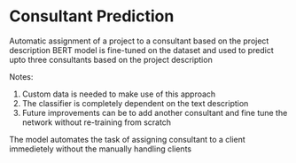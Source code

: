 # Consultant Prediction
Automatic assignment of a project to a consultant based on the project description
BERT model is fine-tuned on the dataset and used to predict upto three consultants based on the project description

Notes:
1. Custom data is needed to make use of this approach
2. The classifier is completely dependent on the text description
3. Future improvements can be to add another consultant and fine tune the network without re-training from scratch

The model automates the task of assigning consultant to a client immedietely without the manually handling clients
